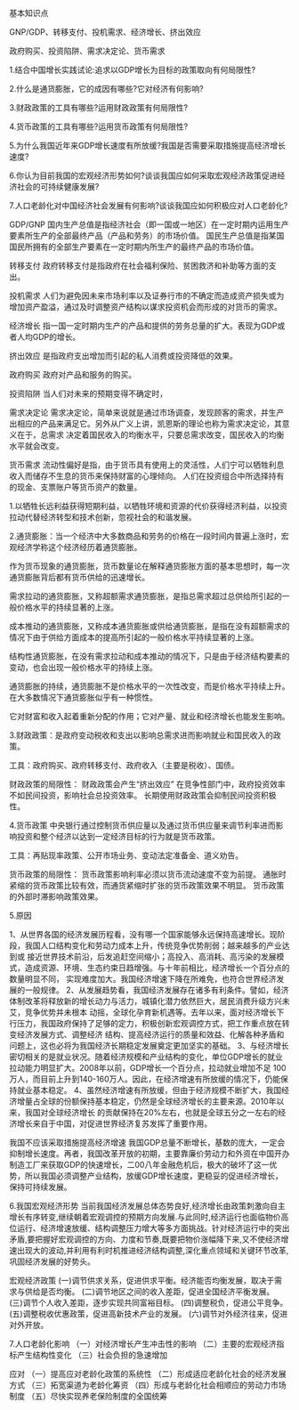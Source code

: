 基本知识点

GNP/GDP、转移支付、投机需求、经济增长、挤出效应

政府购买、投资陷阱、需求决定论、货币需求

1.结合中国增长实践试论:追求以GDP增长为目标的政策取向有何局限性?

2.什么是通货膨胀，它的成因有哪些?它对经济有何影响?

3.财政政策的工具有哪些?运用财政政策有何局限性?

4.货币政策的工具有哪些?运用货币政策有何局限性?

5.为什么我国近年来GDP增长速度有所放缓?我国是否需要采取措施提高经济增长速度?

6.你认为目前我国的宏观经济形势如何?谈谈我国应如何采取宏观经济政策促进经济社会的可持续健康发展?

7.人口老龄化对中国经济社会发展有何影响?谈谈我国应如何积极应对人口老龄化?




GDP/GNP
国内生产总值是指经济社会（即一国或一地区）在一定时期内运用生产要素所生产的全部最终产品（产品和劳务）的市场价值。
国民生产总值是指某国国民所拥有的全部生产要素在一定时期内所生产的最终产品的市场价值。

转移支付
政府转移支付是指政府在社会福利保险、贫困救济和补助等方面的支出。

投机需求
人们为避免因未来市场利率以及证券行市的不确定而造成资产损失或为增加资产盈溢，通过及时调整资产结构以谋求投资机会而形成的对货币的需求。

经济增长
指一国一定时期内生产的产品和提供的劳务总量的扩大。表现为GDP或者人均GDP的增长。

挤出效应
是指政府支出增加而引起的私人消费或投资降低的效果。

政府购买
政府对产品和服务的购买。

投资陷阱
当人们对未来的预期变得不确定时，

需求决定论
需求决定论，简单来说就是通过市场调查，发现顾客的需求，并生产出相应的产品来满足它。另外从广义上讲，凯恩斯的理论也称为需求决定论，其意义在于，总需求
决定着国民收入的均衡水平，只要总需求改变，国民收入的均衡水平就会改变。

货币需求
流动性偏好是指，由于货币具有使用上的灵活性，人们宁可以牺牲利息收入而储存不生息的货币来保持财富的心理倾向。
人们在投资组合中所选择持有的现金、支票账户等货币资产的数量。

1.以牺牲长远利益获得短期利益，以牺牲环境和资源的代价获得经济利益，以投资拉动代替经济转型和技术创新，忽视社会的和谐发展。

2.通货膨胀：当一个经济中大多数商品和劳务的价格在一段时间内普遍上涨时，宏观经济学称这个经济经历着通货膨胀。

作为货币现象的通货膨胀，货币数量论在解释通货膨胀方面的基本思想时，每一次通货膨胀背后都有货币供给的迅速增长。

需求拉动的通货膨胀，又称超额需求通货膨胀，是指总需求超过总供给所引起的一般价格水平的持续显著的上涨。

成本推动的通货膨胀，又称成本通货膨胀或供给通货膨胀，是指在没有超额需求的情况下由于供给方面成本的提高所引起的一般价格水平持续显著的上涨。

结构性通货膨胀，在没有需求拉动和成本推动的情况下，只是由于经济结构要素的变动，也会出现一般价格水平的持续上涨。

通货膨胀的持续，通货膨胀不是价格水平的一次性改变，而是价格水平持续上升。在大多数情况下通货膨胀似乎有一种惯性。

它对财富和收入起着重新分配的作用；它对产量、就业和经济增长也能发生影响。

3.财政政策：是政府变动税收和支出以影响总需求进而影响就业和国民收入的政策。

工具：政府购买、政府转移支付、政府收入（主要是税收）、国债。

财政政策的局限性：
财政政策会产生“挤出效应”
在竞争性部门中，政府投资效率不如民间投资，影响社会总投资效率。
长期使用财政政策会抑制民间投资积极性。

4.货币政策
中央银行通过控制货币供应量以及通过货币供应量来调节利率进而影响投资和整个经济以达到一定经济目标的行为就是货币政策。

工具：再贴现率政策、公开市场业务、变动法定准备金、道义劝告。

货币政策的局限性：
货币政策影响利率必须以货币流动速度不变为前提。
通胀时紧缩的货币政策比较有效，而通货紧缩时扩张的货币政策效果不明显。
货币政策的外部时滞影响政策效果。

5.原因

1、从世界各国的经济发展历程看，没有哪一个国家能够永远保持高速增长。现阶段，我国人口结构变化和劳动力成本上升，传统竞争优势削弱；越来越多的产业达到或
接近世界技术前沿，后发追赶空间缩小；高投入、高消耗、高污染的发展模式，造成资源、环境、生态约束日趋增强。与十年前相比，经济增长一个百分点的数量明显不同，
实现难度加大。我国经济增速下降在所难免，也符合世界经济发展的一般规律。
2、从发展趋势看，我国经济发展存在诸多有利条件。譬如，经济体制改革将释放新的增长动力与活力，城镇化潜力依然巨大，居民消费升级方兴未艾，竞争优势并未根本
动摇，全球化孕育新机遇等。去年以来，面对经济增长下行压力，我国政府保持了足够的定力，积极创新宏观调控方式，把工作重点放在转变经济发展方式、调整经济
结构、提高经济运行的质量和效益、化解各种矛盾和问题上，这也必将为我国经济长期稳定发展奠定更加坚实的基础。
3、与经济增长密切相关的是就业状况。随着经济规模和产业结构的变化，单位GDP增长的就业拉动能力明显扩大。2008年以前，GDP增长一个百分点，拉动就业增加不足
100万人，而目前上升到140-160万人。因此，在经济增速有所放缓的情况下，仍能保持就业基本稳定。
4、虽然经济增速有所放缓，但由于经济规模不断扩大，我国经济增量占全球的份额保持基本稳定，仍然是全球经济增长的主要来源。2010年以来，我国对全球经济增长
的贡献保持在20%左右，也就是全球五分之一左右的经济增长来自于中国，对促进世界经济复苏发挥了重要作用。

我国不应该采取措施提高经济增速
我国GDP总量不断增长，基数的庞大，一定会抑制增长速度。再者，我国改革开放的初期，主要靠廉价劳动力和外资在中国开办制造工厂来获取GDP的快速增长，二00八年金融危机后，极大的破坏了这一优势，所以我国必须调整产业结构，放缓GDP增长速度，更稳妥的促进经济增长，保持可持续发展。

6.我国宏观经济形势
当前我国经济发展总体态势良好,经济增长由政策刺激向自主增长有序转变,继续朝着宏观调控的预期方向发展.与此同时,经济运行也面临物价高位运行、经济增速放缓、结构调整压力增大等多方面挑战。针对经济运行中的突出矛盾,要把握好宏观调控的方向、力度和节奏,既要把物价涨幅降下来,又不使经济增速出现大的波动,并利用有利时机推进经济结构调整,深化重点领域和关键环节改革,巩固经济发展的好势头。

宏观经济政策
(一)调节供求关系，促进供求平衡。经济能否均衡发展，取决于需求与供给是否均衡。
(二)调节地区之间的收入差距，促进全国经济平衡发展。
(三)调节个人收入差距，逐步实现共同富裕目标。
(四)调整税负，促进公平竞争。
(五)调整税收优惠政策，促进高新技术产业的发展。
(六)调节对外经济往来，促进对外开放。

7.人口老龄化影响
（一）对经济增长产生冲击性的影响
（二）主要的宏观经济指标产生结构性变化
（三）社会负担的急速增加

应对
（一）提高应对老龄化政策的系统性
（二）形成适应老龄化社会的经济发展方式
（三）拓宽渠道为老龄化筹资
（四）形成与老龄化社会相顺应的劳动力市场制度
（五）尽快实现养老保险制度的全国统筹